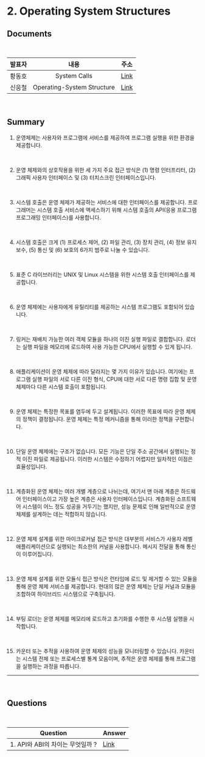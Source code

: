 #  2. Operating System Structures

##  Documents

<br>

| 발표자 | 내용 | 주소 |
|:----:|:-----:|:-----:|
| 황동호 | System Calls | [Link]()|
| 신웅철 | Operating-System Structure| [Link]()|

<br>

##  Summary

1. 운영체제는 사용자와 프로그램에 서비스를 제공하여 프로그램 실행을 위한 환경을 제공합니다.
<br>

2. 운영 체제와의 상호작용을 위한 세 가지 주요 접근 방식은 (1) 명령 인터프리터, (2) 그래픽 사용자 인터페이스 및 (3) 터치스크린 인터페이스입니다.
<br>

3. 시스템 호출은 운영 체제가 제공하는 서비스에 대한 인터페이스를 제공합니다. 프로그래머는 시스템 호출 서비스에 액세스하기 위해 시스템 호출의 API(응용 프로그램 프로그래밍 인터페이스)를 사용합니다.
<br>

4. 시스템 호출은 크게 (1) 프로세스 제어, (2) 파일 관리, (3) 장치 관리, (4) 정보 유지보수, (5) 통신 및 (6) 보호의 6가지 범주로 나눌 수 있습니다.
<br>

5. 표준 C 라이브러리는 UNIX 및 Linux 시스템을 위한 시스템 호출 인터페이스를 제공합니다.
<br>

6. 운영 체제에는 사용자에게 유틸리티를 제공하는 시스템 프로그램도 포함되어 있습니다.
<br>

7. 링커는 재배치 가능한 여러 객체 모듈을 하나의 이진 실행 파일로 결합합니다. 로더는 실행 파일을 메모리에 로드하여 사용 가능한 CPU에서 실행할 수 있게 됩니다.
<br>

8. 애플리케이션이 운영 체제에 따라 달라지는 몇 가지 이유가 있습니다. 여기에는 프로그램 실행 파일의 서로 다른 이진 형식, CPU에 대한 서로 다른 명령 집합 및 운영 체제마다 다른 시스템 호출이 포함됩니다.
<br>

9.  운영 체제는 특정한 목표를 염두에 두고 설계됩니다. 이러한 목표에 따라 운영 체제의 정책이 결정됩니다. 운영 체제는 특정 메커니즘을 통해 이러한 정책을 구현합니다.
<br>

10. 단일 운영 체제에는 구조가 없습니다. 모든 기능은 단일 주소 공간에서 실행되는 정적 이진 파일로 제공됩니다. 이러한 시스템은 수정하기 어렵지만 일차적인 이점은 효율성입니다.
<br>

11. 계층화된 운영 체제는 여러 개별 계층으로 나뉘는데, 여기서 맨 아래 계층은 하드웨어 인터페이스이고 가장 높은 계층은 사용자 인터페이스입니다. 계층화된 소프트웨어 시스템이 어느 정도 성공을 거두기는 했지만, 성능 문제로 인해 일반적으로 운영 체제를 설계하는 데는 적합하지 않습니다.
<br>

12. 운영 체제 설계를 위한 마이크로커널 접근 방식은 대부분의 서비스가 사용자 레벨 애플리케이션으로 실행되는 최소한의 커널을 사용합니다. 메시지 전달을 통해 통신이 이루어집니다.
<br>

13. 운영 체제 설계를 위한 모듈식 접근 방식은 런타임에 로드 및 제거할 수 있는 모듈을 통해 운영 체제 서비스를 제공합니다. 현대의 많은 운영 체제는 단일 커널과 모듈을 조합하여 하이브리드 시스템으로 구축됩니다.
<br>

14. 부팅 로더는 운영 체제를 메모리에 로드하고 초기화를 수행한 후 시스템 실행을 시작합니다.
<br>

15. 카운터 또는 추적을 사용하여 운영 체제의 성능을 모니터링할 수 있습니다. 카운터는 시스템 전체 또는 프로세스별 통계 모음이며, 추적은 운영 체제를 통해 프로그램을 실행하는 과정을 따릅니다.


--------------------------------------
<br>

##  Questions


<br>

|Question|Answer|
|--------------|--------------|
|1. API와 ABI의 차이는 무엇일까 ?| [Link]()|
